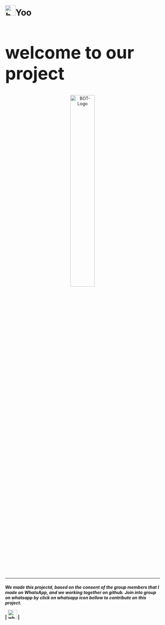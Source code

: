 # <img src="https://github.com/TheDudeThatCode/TheDudeThatCode/blob/master/Assets/Hi.gif" alt="handshake" width="34">Yoo

<p align="center">
<h1 style="font-size:400%;">welcome to our project</h1>
</p>

<P align="center">

<img src="https://user-images.githubusercontent.com/81200420/112278200-2a34ba80-8cb5-11eb-9cc7-c2a8fa1359be.jpeg" alt="BOT-Logo" width="40%">

</p>
<hr>
 
<p>
  <em>
<h4 style="font-size:100%;">We made this projectd, based on the consent of the group members that I made on WhatsApp, and we working together on github. Join into group on whatsapp by click on whatsapp icon bellow to contribute on this project.
  </em>
    </p>
  
  <a align="center">
  
| [<img src="https://user-images.githubusercontent.com/77515527/111604893-60cb8a80-8808-11eb-8402-4318318c5aa2.jpg" alt="whatsapp logo" width="30">](https://chat.whatsapp.com/G7uBW4cGxnVFVUUN6Cz8P3) |
  
  </a>
